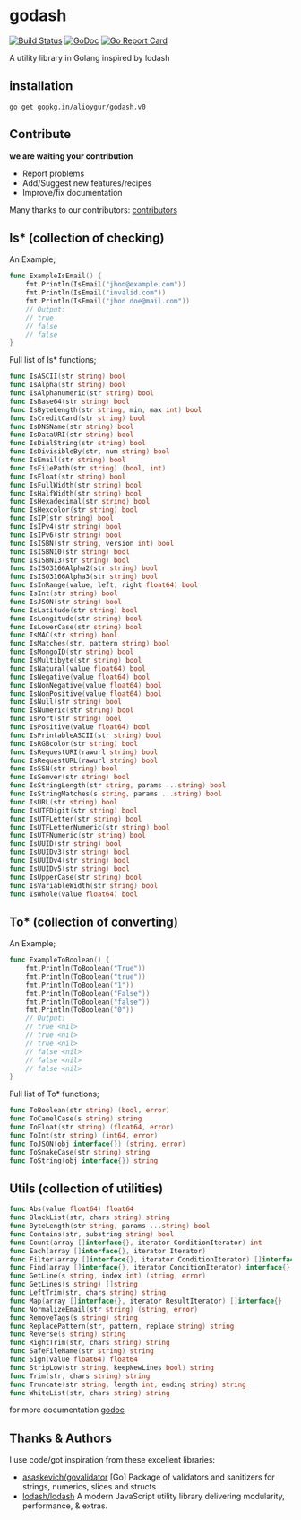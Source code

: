 # godash

[![Build Status](https://travis-ci.org/alioygur/godash.svg?branch=master)](https://travis-ci.org/alioygur/godash) 
[![GoDoc](https://godoc.org/github.com/alioygur/godash?status.svg)](https://godoc.org/github.com/alioygur/godash)
[![Go Report Card](https://goreportcard.com/badge/github.com/alioygur/godash)](https://goreportcard.com/report/github.com/alioygur/godash)


A utility library in Golang inspired by lodash

## installation

`go get gopkg.in/alioygur/godash.v0`

## Contribute

**we are waiting your contribution**

- Report problems
- Add/Suggest new features/recipes
- Improve/fix documentation

Many thanks to our contributors: [contributors](https://github.com/alioygur/godash/graphs/contributors)


## Is* (collection of checking)

An Example;

```go
func ExampleIsEmail() {
	fmt.Println(IsEmail("jhon@example.com"))
	fmt.Println(IsEmail("invalid.com"))
	fmt.Println(IsEmail("jhon doe@mail.com"))
	// Output:
	// true
	// false
	// false
}
```

Full list of Is* functions;

```go
func IsASCII(str string) bool
func IsAlpha(str string) bool
func IsAlphanumeric(str string) bool
func IsBase64(str string) bool
func IsByteLength(str string, min, max int) bool
func IsCreditCard(str string) bool
func IsDNSName(str string) bool
func IsDataURI(str string) bool
func IsDialString(str string) bool
func IsDivisibleBy(str, num string) bool
func IsEmail(str string) bool
func IsFilePath(str string) (bool, int)
func IsFloat(str string) bool
func IsFullWidth(str string) bool
func IsHalfWidth(str string) bool
func IsHexadecimal(str string) bool
func IsHexcolor(str string) bool
func IsIP(str string) bool
func IsIPv4(str string) bool
func IsIPv6(str string) bool
func IsISBN(str string, version int) bool
func IsISBN10(str string) bool
func IsISBN13(str string) bool
func IsISO3166Alpha2(str string) bool
func IsISO3166Alpha3(str string) bool
func IsInRange(value, left, right float64) bool
func IsInt(str string) bool
func IsJSON(str string) bool
func IsLatitude(str string) bool
func IsLongitude(str string) bool
func IsLowerCase(str string) bool
func IsMAC(str string) bool
func IsMatches(str, pattern string) bool
func IsMongoID(str string) bool
func IsMultibyte(str string) bool
func IsNatural(value float64) bool
func IsNegative(value float64) bool
func IsNonNegative(value float64) bool
func IsNonPositive(value float64) bool
func IsNull(str string) bool
func IsNumeric(str string) bool
func IsPort(str string) bool
func IsPositive(value float64) bool
func IsPrintableASCII(str string) bool
func IsRGBcolor(str string) bool
func IsRequestURI(rawurl string) bool
func IsRequestURL(rawurl string) bool
func IsSSN(str string) bool
func IsSemver(str string) bool
func IsStringLength(str string, params ...string) bool
func IsStringMatches(s string, params ...string) bool
func IsURL(str string) bool
func IsUTFDigit(str string) bool
func IsUTFLetter(str string) bool
func IsUTFLetterNumeric(str string) bool
func IsUTFNumeric(str string) bool
func IsUUID(str string) bool
func IsUUIDv3(str string) bool
func IsUUIDv4(str string) bool
func IsUUIDv5(str string) bool
func IsUpperCase(str string) bool
func IsVariableWidth(str string) bool
func IsWhole(value float64) bool
```

## To* (collection of converting)

An Example;

```go
func ExampleToBoolean() {
	fmt.Println(ToBoolean("True"))
	fmt.Println(ToBoolean("true"))
	fmt.Println(ToBoolean("1"))
	fmt.Println(ToBoolean("False"))
	fmt.Println(ToBoolean("false"))
	fmt.Println(ToBoolean("0"))
	// Output:
	// true <nil>
	// true <nil>
	// true <nil>
	// false <nil>
	// false <nil>
	// false <nil>
}
```

Full list of To* functions;

```go
func ToBoolean(str string) (bool, error)
func ToCamelCase(s string) string
func ToFloat(str string) (float64, error)
func ToInt(str string) (int64, error)
func ToJSON(obj interface{}) (string, error)
func ToSnakeCase(str string) string
func ToString(obj interface{}) string
```

## Utils (collection of utilities)

```go
func Abs(value float64) float64
func BlackList(str, chars string) string
func ByteLength(str string, params ...string) bool
func Contains(str, substring string) bool
func Count(array []interface{}, iterator ConditionIterator) int
func Each(array []interface{}, iterator Iterator)
func Filter(array []interface{}, iterator ConditionIterator) []interface{}
func Find(array []interface{}, iterator ConditionIterator) interface{}
func GetLine(s string, index int) (string, error)
func GetLines(s string) []string
func LeftTrim(str, chars string) string
func Map(array []interface{}, iterator ResultIterator) []interface{}
func NormalizeEmail(str string) (string, error)
func RemoveTags(s string) string
func ReplacePattern(str, pattern, replace string) string
func Reverse(s string) string
func RightTrim(str, chars string) string
func SafeFileName(str string) string
func Sign(value float64) float64
func StripLow(str string, keepNewLines bool) string
func Trim(str, chars string) string
func Truncate(str string, length int, ending string) string
func WhiteList(str, chars string) string
```

for more documentation [godoc](https://godoc.org/github.com/alioygur/gores)

## Thanks & Authors

I use code/got inspiration from these excellent libraries:

- [asaskevich/govalidator](https://github.com/asaskevich/govalidator) [Go] Package of validators and sanitizers for strings, numerics, slices and structs
- [lodash/lodash](https://github.com/lodash/lodash) A modern JavaScript utility library delivering modularity, performance, & extras.